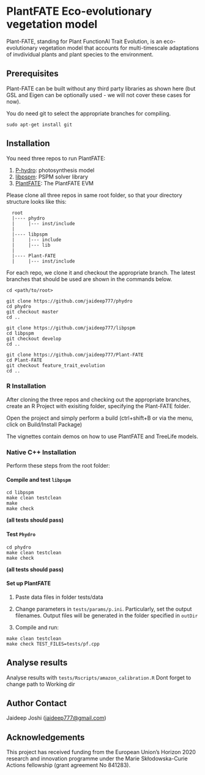 # PlantFATE Eco-evolutionary vegetation model

Plant-FATE, standing for Plant FunctionAl Trait Evolution, is an eco-evolutionary vegetation model that accounts for multi-timescale adaptations of invdividual plants and plant species to the environment.

## Prerequisites

Plant-FATE can be built without any third party libraries as shown here (but GSL and Eigen can be optionally used - we will not cover these cases for now). 

You do need git to select the appropriate branches for compiling.

```
sudo apt-get install git
```

## Installation

You need three repos to run PlantFATE: 
1) [P-hydro](https://github.com/jaideep777/phydro): photosynthesis model
2) [libpspm](https://github.com/jaideep777/libpspm): PSPM solver library
3) [PlantFATE](https://github.com/jaideep777/Plant-FATE): The PlantFATE EVM

Please clone all three repos in same root folder, so that your directory structure looks like this:

```
  root
  |---- phydro
  |     |--- inst/include
  |
  |---- libpspm
  |     |--- include
  |     |--- lib
  |
  |---- Plant-FATE
  |     |--- inst/include

```

For each repo, we clone it and checkout the appropriate branch. The latest branches that should be used are shown in the commands below. 

```
cd <path/to/root>

git clone https://github.com/jaideep777/phydro
cd phydro
git checkout master
cd ..

git clone https://github.com/jaideep777/libpspm
cd libpspm
git checkout develop
cd ..

git clone https://github.com/jaideep777/Plant-FATE
cd Plant-FATE
git checkout feature_trait_evolution
cd ..

```
### R Installation

After cloning the three repos and checking out the appropriate branches, create an R Project with exisiting folder, specifying the Plant-FATE folder.

Open the project and simply perform a build (ctrl+shift+B or via the menu, click on Build/Install Package) 

The vignettes contain demos on how to use PlantFATE and TreeLife models.

### Native C++ Installation

Perform these steps from the root folder:

#### Compile and test `libpspm`

```
cd libpspm
make clean testclean
make
make check
```

**(all tests should pass)**

#### Test `Phydro` 

```
cd phydro
make clean testclean
make check
```

**(all tests should pass)**

#### Set up PlantFATE

1. Paste data files in folder tests/data

2. Change parameters in `tests/params/p.ini`. Particularly, set the output filenames. Output files will be generated in the folder specified in `outDir`

3. Compile and run:
```
make clean testclean
make check TEST_FILES=tests/pf.cpp
```

## Analyse results

Analyse results with `tests/Rscripts/amazon_calibration.R` 
Dont forget to change path to Working dir

## Author Contact

Jaideep Joshi (jaideep777@gmail.com)

## Acknowledgements

This project has received funding from the European Union’s Horizon 2020 research and innovation programme under the Marie Skłodowska-Curie Actions fellowship (grant agreement No 841283).

